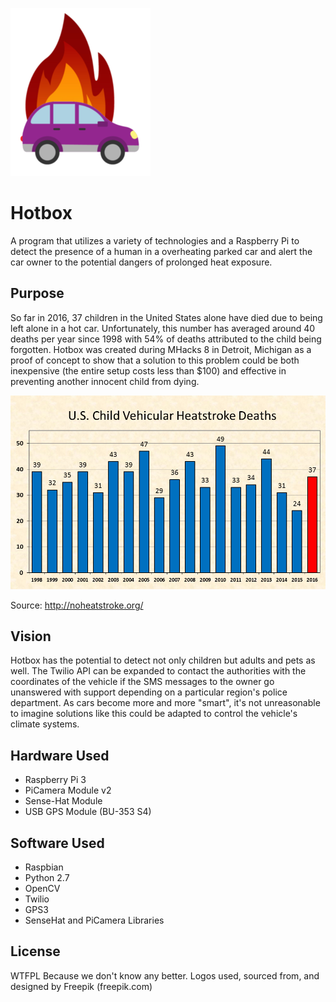 ![Alt text](/hotbox_logo.png?raw=true "Logo")

# Hotbox
A program that utilizes a variety of technologies and a Raspberry Pi to detect the presence of a human in a overheating parked car and alert the car owner to the potential dangers of prolonged heat exposure. 

## Purpose
So far in 2016, 37 children in the United States alone have died due to being left alone in a hot car. Unfortunately, this number has averaged around 40 deaths per year since 1998 with 54% of deaths attributed to the child being forgotten. Hotbox was created during MHacks 8 in Detroit, Michigan as a proof of concept to show that a solution to this problem could be both inexpensive (the entire setup costs less than $100) and effective in preventing another innocent child from dying.

![Alt text](/deaths.png?raw=true "Deaths")

Source: http://noheatstroke.org/

## Vision
Hotbox has the potential to detect not only children but adults and pets as well. The Twilio API can be expanded to contact the authorities with the coordinates of the vehicle if the SMS messages to the owner go unanswered with support depending on a particular region's police department. As cars become more and more "smart", it's not unreasonable to imagine solutions like this could be adapted to control the vehicle's climate systems. 


## Hardware Used
* Raspberry Pi 3 
* PiCamera Module v2
* Sense-Hat Module
* USB GPS Module (BU-353 S4)

## Software Used
* Raspbian 
* Python 2.7
* OpenCV
* Twilio
* GPS3
* SenseHat and PiCamera Libraries 
 
## License 
WTFPL Because we don't know any better. Logos used, sourced from, and designed by Freepik (freepik.com)
